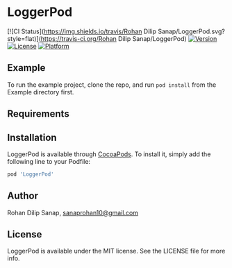 # LoggerPod

[![CI Status](https://img.shields.io/travis/Rohan Dilip Sanap/LoggerPod.svg?style=flat)](https://travis-ci.org/Rohan Dilip Sanap/LoggerPod)
[![Version](https://img.shields.io/cocoapods/v/LoggerPod.svg?style=flat)](https://cocoapods.org/pods/LoggerPod)
[![License](https://img.shields.io/cocoapods/l/LoggerPod.svg?style=flat)](https://cocoapods.org/pods/LoggerPod)
[![Platform](https://img.shields.io/cocoapods/p/LoggerPod.svg?style=flat)](https://cocoapods.org/pods/LoggerPod)

## Example

To run the example project, clone the repo, and run `pod install` from the Example directory first.

## Requirements

## Installation

LoggerPod is available through [CocoaPods](https://cocoapods.org). To install
it, simply add the following line to your Podfile:

```ruby
pod 'LoggerPod'
```

## Author

Rohan Dilip Sanap, sanaprohan10@gmail.com

## License

LoggerPod is available under the MIT license. See the LICENSE file for more info.

